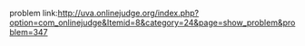 problem link:http://uva.onlinejudge.org/index.php?option=com_onlinejudge&Itemid=8&category=24&page=show_problem&problem=347